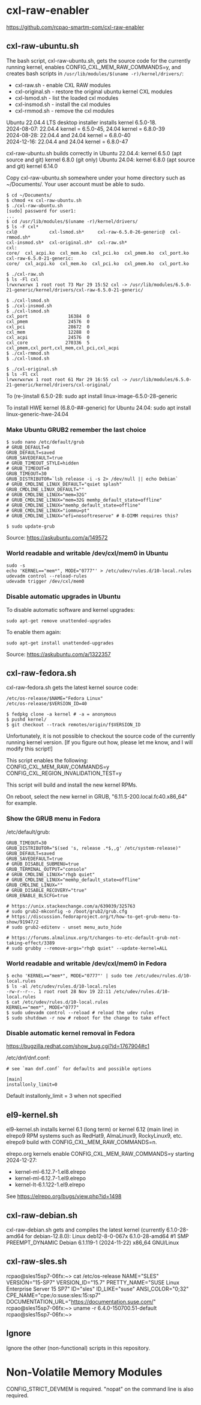 # cxl-raw-enabler

https://github.com/rcpao-smartm-com/cxl-raw-enabler

## cxl-raw-ubuntu.sh

The bash script, cxl-raw-ubuntu.sh, gets the source code for 
the currently running kernel, enables CONFIG_CXL_MEM_RAW_COMMANDS=y, 
and creates bash scripts in 
`/usr/lib/modules/$(uname -r)/kernel/drivers/`:

- cxl-raw.sh - enable CXL RAW modules
- cxl-original.sh - restore the original ubuntu kernel CXL modules
- cxl-lsmod.sh - list the loaded cxl modules
- cxl-insmod.sh - install the cxl modules
- cxl-rmmod.sh - remove the cxl modules

Ubuntu 22.04.4 LTS desktop installer installs kernel 6.5.0-18.  
2024-08-07: 22.04.4 kernel = 6.5.0-45, 24.04 kernel = 6.8.0-39  
2024-08-28: 22.04.4 and 24.04 kernel = 6.8.0-40  
2024-12-16: 22.04.4 and 24.04 kernel = 6.8.0-47  

cxl-raw-ubuntu.sh builds correctly in Ubuntu 22.04.4:
kernel 6.5.0 (apt source and git)
kernel 6.8.0 (git only)
Ubuntu 24.04:
kernel 6.8.0 (apt source and git)
kernel 6.14.0

Copy cxl-raw-ubuntu.sh somewhere under your home directory 
such as ~/Documents/.
Your user account must be able to sudo.

```
$ cd ~/Documents/
$ chmod +x cxl-raw-ubuntu.sh
$ ./cxl-raw-ubuntu.sh
[sudo] password for user1:
...
$ cd /usr/lib/modules/$(uname -r)/kernel/drivers/
$ ls -F cxl*
cxl@            cxl-lsmod.sh*     cxl-raw-6.5.0-26-generic@  cxl-rmmod.sh*
cxl-insmod.sh*  cxl-original.sh*  cxl-raw.sh*
cxl:
core/  cxl_acpi.ko  cxl_mem.ko  cxl_pci.ko  cxl_pmem.ko  cxl_port.ko
cxl-raw-6.5.0-21-generic:
core/  cxl_acpi.ko  cxl_mem.ko  cxl_pci.ko  cxl_pmem.ko  cxl_port.ko

$ ./cxl-raw.sh
$ ls -Fl cxl
lrwxrwxrwx 1 root root 73 Mar 29 15:52 cxl -> /usr/lib/modules/6.5.0-21-generic/kernel/drivers/cxl-raw-6.5.0-21-generic/

$ ./cxl-lsmod.sh
$ ./cxl-insmod.sh
$ ./cxl-lsmod.sh
cxl_port               16384  0
cxl_pmem               24576  0
cxl_pci                28672  0
cxl_mem                12288  0
cxl_acpi               24576  0
cxl_core              270336  5 cxl_pmem,cxl_port,cxl_mem,cxl_pci,cxl_acpi
$ ./cxl-rmmod.sh
$ ./cxl-lsmod.sh

$ ./cxl-original.sh
$ ls -Fl cxl
lrwxrwxrwx 1 root root 61 Mar 29 16:55 cxl -> /usr/lib/modules/6.5.0-21-generic/kernel/drivers/cxl-original/

```

To (re-)install 6.5.0-28: sudo apt install linux-image-6.5.0-28-generic

To install HWE kernel (6.8.0-##-generic) for Ubuntu 24.04: sudo apt install linux-generic-hwe-24.04


### Make Ubuntu GRUB2 remember the last choice

```
$ sudo nano /etc/default/grub
# GRUB_DEFAULT=0
GRUB_DEFAULT=saved
GRUB_SAVEDEFAULT=true
# GRUB_TIMEOUT_STYLE=hidden
# GRUB_TIMEOUT=0
GRUB_TIMEOUT=30
GRUB_DISTRIBUTOR=`lsb_release -i -s 2> /dev/null || echo Debian`
# GRUB_CMDLINE_LINUX_DEFAULT="quiet splash"
GRUB_CMDLINE_LINUX_DEFAULT=""
# GRUB_CMDLINE_LINUX="mem=32G"
# GRUB_CMDLINE_LINUX="mem=32G memhp_default_state=offline"
# GRUB_CMDLINE_LINUX="memhp_default_state=offline"
# GRUB_CMDLINE_LINUX="iommu=pt"
# GRUB_CMDLINE_LINUX="efi=nosoftreserve" # 8-DIMM requires this?

$ sudo update-grub
```

Source: https://askubuntu.com/a/149572


### World readable and writable /dev/cxl/mem0 in Ubuntu

```
sudo -s
echo 'KERNEL=="mem*", MODE="0777"' > /etc/udev/rules.d/10-local.rules
udevadm control --reload-rules
udevadm trigger /dev/cxl/mem0
```

### Disable automatic upgrades in Ubuntu

To disable automatic software and kernel upgrades:

`sudo apt-get remove unattended-upgrades`

To enable them again:

`sudo apt-get install unattended-upgrades`

Source: https://askubuntu.com/a/1322357


## cxl-raw-fedora.sh

cxl-raw-fedora.sh gets the latest kernel source code:
```
/etc/os-release/$NAME="Fedora Linux"
/etc/os-release/$VERSION_ID=40

$ fedpkg clone -a kernel # -a = anonymous
$ pushd kernel/
$ git checkout --track remotes/origin/f$VERSION_ID
```

Unfortunately, it is not possible to checkout the source code of the
currently running kernel version. [If you figure out how, please let me
know, and I will modify this script!]

This script enables the following:  
CONFIG_CXL_MEM_RAW_COMMANDS=y  
CONFIG_CXL_REGION_INVALIDATION_TEST=y  

This script will build and install the new kernel RPMs.

On reboot, select the new kernel in GRUB, "6.11.5-200.local.fc40.x86_64"
for example.


### Show the GRUB menu in Fedora

/etc/default/grub:
```
GRUB_TIMEOUT=30
GRUB_DISTRIBUTOR="$(sed 's, release .*$,,g' /etc/system-release)"
GRUB_DEFAULT=saved
GRUB_SAVEDEFAULT=true
# GRUB_DISABLE_SUBMENU=true
GRUB_TERMINAL_OUTPUT="console"
# GRUB_CMDLINE_LINUX="rhgb quiet"
# GRUB_CMDLINE_LINUX="memhp_default_state=offline"
GRUB_CMDLINE_LINUX=""
# GRUB_DISABLE_RECOVERY="true"
GRUB_ENABLE_BLSCFG=true

# https://unix.stackexchange.com/a/639039/325763
# sudo grub2-mkconfig -o /boot/grub2/grub.cfg
# https://discussion.fedoraproject.org/t/how-to-get-grub-menu-to-show/91947/2
# sudo grub2-editenv - unset menu_auto_hide

# https://forums.almalinux.org/t/changes-to-etc-default-grub-not-taking-effect/3389 
# sudo grubby --remove-args="rhgb quiet" --update-kernel=ALL 
```

### World readable and writable /dev/cxl/mem0 in Fedora

```
$ echo 'KERNEL=="mem*", MODE="0777"' | sudo tee /etc/udev/rules.d/10-local.rules
$ ls -al /etc/udev/rules.d/10-local.rules
-rw-r--r--. 1 root root 28 Nov 19 22:11 /etc/udev/rules.d/10-local.rules
$ cat /etc/udev/rules.d/10-local.rules
KERNEL=="mem*", MODE="0777"
$ sudo udevadm control --reload # reload the udev rules
$ sudo shutdown -r now # reboot for the change to take effect
```

### Disable automatic kernel removal in Fedora

https://bugzilla.redhat.com/show_bug.cgi?id=1767904#c1

/etc/dnf/dnf.conf:
```
# see `man dnf.conf` for defaults and possible options

[main]
installonly_limit=0
```
Default installonly_limit = 3 when not specified


## el9-kernel.sh

el9-kernel.sh installs kernel 6.1 (long term) or kernel 6.12 (main line)
in elrepo9 RPM systems such as RedHat9, AlmaLinux9, RockyLinux9, etc.
elrepo9 build with CONFIG_CXL_MEM_RAW_COMMANDS=n.

elrepo.org kernels enable CONFIG_CXL_MEM_RAW_COMMANDS=y starting 2024-12-27:

- kernel-ml-6.12.7-1.el8.elrepo
- kernel-ml-6.12.7-1.el9.elrepo
- kernel-lt-6.1.122-1.el9.elrepo 

See https://elrepo.org/bugs/view.php?id=1498


## cxl-raw-debian.sh

cxl-raw-debian.sh gets and compiles the latest kernel (currently 6.1.0-28-amd64 for debian-12.8.0):
Linux deb12-8-0-067x 6.1.0-28-amd64 #1 SMP PREEMPT_DYNAMIC Debian 6.1.119-1 (2024-11-22) x86_64 GNU/Linux


## cxl-raw-sles.sh

rcpao@sles15sp7-06fx:~> cat /etc/os-release 
NAME="SLES"
VERSION="15-SP7"
VERSION_ID="15.7"
PRETTY_NAME="SUSE Linux Enterprise Server 15 SP7"
ID="sles"
ID_LIKE="suse"
ANSI_COLOR="0;32"
CPE_NAME="cpe:/o:suse:sles:15:sp7"
DOCUMENTATION_URL="https://documentation.suse.com/"
rcpao@sles15sp7-06fx:~> uname -r
6.4.0-150700.51-default
rcpao@sles15sp7-06fx:~> 


## Ignore 
Ignore the other (non-functional) scripts in this repository.


# Non-Volatile Memory Modules
CONFIG_STRICT_DEVMEM is required.
"nopat" on the command line is also required.
